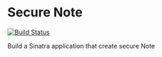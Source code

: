 # Secure Note
[![Build Status](https://travis-ci.org/mfathy00/SecureNote.svg?branch=master)](https://travis-ci.org/mfathy00/SecureNote)

Build a Sinatra application that create secure Note
